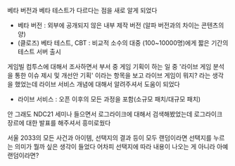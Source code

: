 베타 버전과 베타 테스트가 다르다는 점을 새로 알게 되었다

- 베타 버전 : 외부에 공개되지 않은 내부 제작 버전 (알파 버전과의 차이는 콘텐츠의 양)
- (클로즈) 베타 테스트, CBT : 비교적 소수의 대중 (100~10000명)에게 짧은 기간의 테스트 서버 출시

게임빌 컴투스에 대해서 조사하면서 부서 중 게임 기획이 하는 일 중 
'라이브 게임 분석을 통한 이슈 제시 및 개선안 기획' 이라는 항목을 보고
라이브 게임이 뭐지? 라는 생각을 했었는데 라이브 서비스 개념에 대해서 알려주셔서 도움이 되었다

- 라이브 서비스 : 오픈 이후의 모든 과정을 포함(소규모 패치/대규모 패치)

안 그래도 NDC21 세미나 들으면서 로그라이크에 대해서 검색해봤었는데
로그라이크 장르에 대한 발표를 해주셔서 흥미로웠다

서울 2033의 모든 사건과 아이템, 선택지의 결과 등이 모두 랜덤이라면
선택지를 누르는 의미가 뭘까 싶은 생각이 들었다
어차피 선택지에 따라 내용이 나오는 게 아니라 아예 랜덤이라면?
